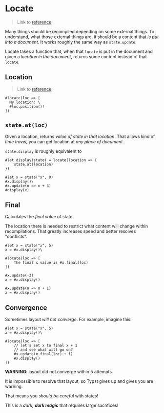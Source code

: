 # Locate

> Link to [reference](https://typst.app/docs/reference/meta/locate/)

Many things should be recompiled depending on some external things.
To understand, what those external things are, it should be a content that
_is put into a document_. It works roughly the same way as `state.update`.

Locate takes a function that, when that `locate` is put in the document
and given a _location in the document_, returns some content instead of that `locate`.

## Location

> Link to [reference](https://typst.app/docs/reference/meta/location/)

```
#locate(loc => [
  My location: \
  #loc.position()!
])
```

## `state.at(loc)`

Given a location, returns _value of state in that location_.
That allows kind of _time travel_, you can get location at _any place of document_.

`state.display` is roughly equivalent to

```
#let display(state) = locate(location => {
    state.at(location)
})

#let x = state("x", 0)
#x.display()\
#x.update(n => n + 3)
#display(x)
```

## Final

Calculates the _final value_ of state.

The location there is needed to restrict what content will change within recompilations.
That greatly increases speed and better resolves "conflicts".

```
#let x = state("x", 5)
x = #x.display()\

#locate(loc => [
    The final x value is #x.final(loc)
])

#x.update(-3)
x = #x.display()

#x.update(n => n + 1)
x = #x.display()
```

## Convergence

Sometimes layout _will not converge_. For example, imagine this:

```
#let x = state("x", 5)
x = #x.display()\

#locate(loc => [
    // let's set x to final x + 1
    // and see what will go on?
    #x.update(x.final(loc) + 1)
    #x.display()
])
```

**WARNING**: layout did not converge within 5 attempts

It is impossible to resolve that layout, so Typst gives up and gives you are warning.

That means you _should be careful_ with states!

This is a _dark, **dark magic**_ that requires large sacrifices!